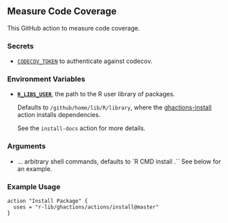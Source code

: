 ## Measure Code Coverage

This GitHub action to measure code coverage.


### Secrets

- [`CODECOV_TOKEN`](https://codecov.io/site/security) to authenticate against codecov.


### Environment Variables

- [**`R_LIBS_USER`**](https://stat.ethz.ch/R-manual/R-devel/library/base/html/libPaths.html), the path to the R user library of packages.

    Defaults to `/github/home/lib/R/library`, where the [ghactions-install](https://github.com/maxheld83/ghactions-install-deps) action installs dependencies.
    <!-- todo add link -->
    See the `install-docs` action for more details.


### Arguments

- ... arbitrary shell commands, defaults to `R CMD install .``
    See below for an example.


### Example Usage

```
action "Install Package" {
  uses = "r-lib/ghactions/actions/install@master"
}
```
